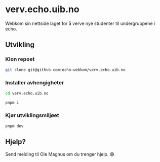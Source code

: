 # verv.echo.uib.no

Webkom sin nettside laget for å verve nye studenter til undergruppene i echo.

## Utvikling

### Klon repoet

```sh
git clone git@github.com:echo-webkom/verv.echo.uib.no
```

### Installer avhengigheter

```sh
cd verv.echo.uib.no
```

```sh
pnpm i
```

### Kjør utviklingsmiljøet

```sh
pnpm dev
```

## Hjelp?

Send melding til Ole Magnus om du trenger hjelp. 😄

